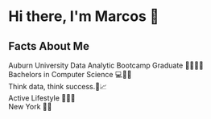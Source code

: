 # Hi there, I'm Marcos 👋


## Facts About Me
 Auburn University Data Analytic Bootcamp Graduate 👨🏽‍🎓📜  
 Bachelors in Computer Science 💻👨‍🔬  
 Think data, think success.🧠📈  
 Active Lifestyle 🏋️‍♂️🥊  
 New York 🗽🍎  
<!--
**marcosx1099/marcosx1099** is a ✨ _special_ ✨ repository because its `README.md` (this file) appears on your GitHub profile.

Here are some ideas to get you started:

- 🔭 I’m currently working on ...
- 🌱 I’m currently learning ...
- 👯 I’m looking to collaborate on ...
- 🤔 I’m looking for help with ...
- 💬 Ask me about ..
- 📫 How to reach me: ...
- 😄 Pronouns: ...
- ⚡ Fun fact: ...
-->
